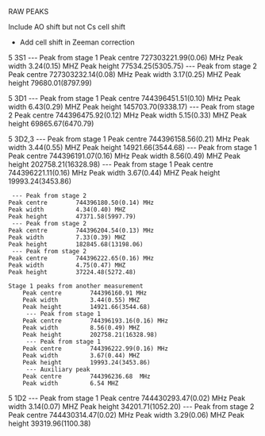 RAW PEAKS

Include AO shift but not Cs cell shift
* Add cell shift in Zeeman correction

5 3S1
	 --- Peak from stage 1
	Peak centre        727303221.99(0.06) MHz
	Peak width         3.24(0.15) MHZ
	Peak height        77534.25(5305.75)
	 --- Peak from stage 2
	Peak centre        727303232.14(0.08) MHz
	Peak width         3.17(0.25) MHZ
	Peak height        79680.01(8797.99)

5 3D1
	 --- Peak from stage 1
	Peak centre        744396451.51(0.10) MHz
	Peak width         6.43(0.29) MHZ
	Peak height        145703.70(9338.17)
	 --- Peak from stage 2
	Peak centre        744396475.92(0.12) MHz
	Peak width         5.15(0.33) MHZ
	Peak height        69865.67(6470.79)

5 3D2,3
	 --- Peak from stage 1
	Peak centre        744396158.56(0.21) MHz
	Peak width         3.44(0.55) MHZ
	Peak height        14921.66(3544.68)
	 --- Peak from stage 1
	Peak centre        744396191.07(0.16) MHz
	Peak width         8.56(0.49) MHZ
	Peak height        202758.21(16328.98)
	 --- Peak from stage 1
	Peak centre        744396221.11(0.16) MHz
	Peak width         3.67(0.44) MHZ
	Peak height        19993.24(3453.86)

	 --- Peak from stage 2
	Peak centre        744396180.50(0.14) MHz
	Peak width         4.34(0.40) MHZ
	Peak height        47371.58(5997.79)
	 --- Peak from stage 2
	Peak centre        744396204.54(0.13) MHz
	Peak width         7.33(0.39) MHZ
	Peak height        182845.68(13198.06)
	 --- Peak from stage 2
	Peak centre        744396222.65(0.16) MHz
	Peak width         4.75(0.47) MHZ
	Peak height        37224.48(5272.48)

	Stage 1 peaks from another measurement
		Peak centre        744396160.91 MHz
		Peak width         3.44(0.55) MHZ
		Peak height        14921.66(3544.68)
		 --- Peak from stage 1
		Peak centre        744396193.16(0.16) MHz
		Peak width         8.56(0.49) MHZ
		Peak height        202758.21(16328.98)
		 --- Peak from stage 1
		Peak centre        744396222.99(0.16) MHz
		Peak width         3.67(0.44) MHZ
		Peak height        19993.24(3453.86)
		 --- Auxiliary peak 
		Peak centre        744396236.68  MHz
		Peak width         6.54 MHZ

5 1D2
	 --- Peak from stage 1
	Peak centre        744430293.47(0.02) MHz
	Peak width         3.14(0.07) MHZ
	Peak height        34201.71(1052.20)
	 --- Peak from stage 2
	Peak centre        744430314.47(0.02) MHz
	Peak width         3.29(0.06) MHZ
	Peak height        39319.96(1100.38)



